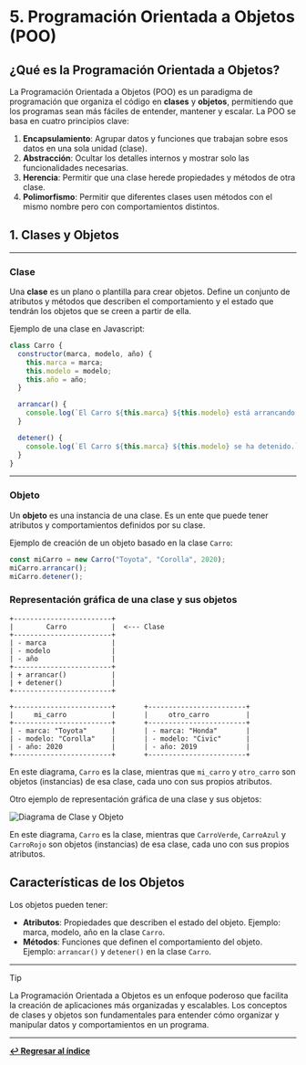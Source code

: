 
# 5. Programación Orientada a Objetos (POO)

## ¿Qué es la Programación Orientada a Objetos?

La Programación Orientada a Objetos (POO) es un paradigma de programación que organiza el código en **clases** y **objetos**, permitiendo que los programas sean más fáciles de entender, mantener y escalar. La POO se basa en cuatro principios clave:

1. **Encapsulamiento**: Agrupar datos y funciones que trabajan sobre esos datos en una sola unidad (clase).
2. **Abstracción**: Ocultar los detalles internos y mostrar solo las funcionalidades necesarias.
3. **Herencia**: Permitir que una clase herede propiedades y métodos de otra clase.
4. **Polimorfismo**: Permitir que diferentes clases usen métodos con el mismo nombre pero con comportamientos distintos.

## 1. Clases y Objetos

---

### Clase

Una **clase** es un plano o plantilla para crear objetos. Define un conjunto de atributos y métodos que describen el comportamiento y el estado que tendrán los objetos que se creen a partir de ella.

Ejemplo de una clase en Javascript:

```javascript
class Carro {
  constructor(marca, modelo, año) {
    this.marca = marca;
    this.modelo = modelo;
    this.año = año;
  }

  arrancar() {
    console.log(`El Carro ${this.marca} ${this.modelo} está arrancando.`);
  }

  detener() {
    console.log(`El Carro ${this.marca} ${this.modelo} se ha detenido.`);
  }
}
```
---

### Objeto

Un **objeto** es una instancia de una clase. Es un ente que puede tener atributos y comportamientos definidos por su clase.

Ejemplo de creación de un objeto basado en la clase `Carro`:

```javascript
const miCarro = new Carro("Toyota", "Corolla", 2020);
miCarro.arrancar();
miCarro.detener();
```

### Representación gráfica de una clase y sus objetos

```plaintext
+------------------------+
|        Carro           |  <--- Clase
+------------------------+
| - marca                |
| - modelo               |
| - año                  |
+------------------------+
| + arrancar()           |
| + detener()            |
+------------------------+

+------------------------+       +------------------------+
|     mi_carro           |       |     otro_carro         |
+------------------------+       +------------------------+
| - marca: "Toyota"      |       | - marca: "Honda"       |
| - modelo: "Corolla"    |       | - modelo: "Civic"      |
| - año: 2020            |       | - año: 2019            |
+------------------------+       +------------------------+
```

En este diagrama, `Carro` es la clase, mientras que `mi_carro` y `otro_carro` son objetos (instancias) de esa clase, cada uno con sus propios atributos.

Otro ejemplo de representación gráfica de una clase y sus objetos:

![Diagrama de Clase y Objeto](https://i.ytimg.com/vi/_bg6AnCgfto/maxresdefault.jpg)

En este diagrama, `Carro` es la clase, mientras que `CarroVerde`, `CarroAzul` y `CarroRojo` son objetos (instancias) de esa clase, cada uno con sus propios atributos.

## Características de los Objetos

Los objetos pueden tener:

- **Atributos**: Propiedades que describen el estado del objeto. Ejemplo: marca, modelo, año en la clase `Carro`.
- **Métodos**: Funciones que definen el comportamiento del objeto. Ejemplo: `arrancar()` y `detener()` en la clase `Carro`.

---

> [!TIP]
> La Programación Orientada a Objetos es un enfoque poderoso que facilita la creación de aplicaciones más organizadas y escalables. Los conceptos de clases y objetos son fundamentales para entender cómo organizar y manipular datos y comportamientos en un programa.

---

**[↩️ Regresar al índice](../README.md)**
